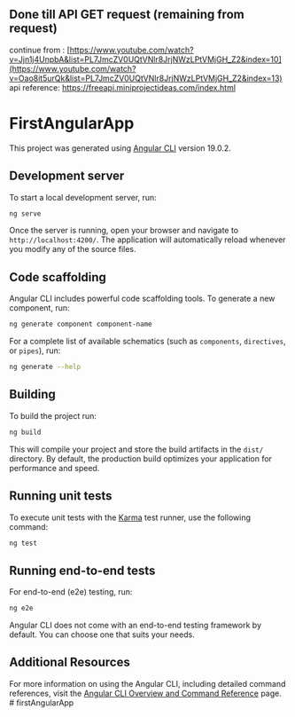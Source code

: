 ## Done till API GET request (remaining from request)
continue from : [https://www.youtube.com/watch?v=Jjn1j4UnpbA&list=PL7JmcZV0UQtVNlr8JrjNWzLPtVMjGH_Z2&index=10](https://www.youtube.com/watch?v=Oao8it5urQk&list=PL7JmcZV0UQtVNlr8JrjNWzLPtVMjGH_Z2&index=13)
api reference: https://freeapi.miniprojectideas.com/index.html

# FirstAngularApp

This project was generated using [Angular CLI](https://github.com/angular/angular-cli) version 19.0.2.

## Development server

To start a local development server, run:

```bash
ng serve
```

Once the server is running, open your browser and navigate to `http://localhost:4200/`. The application will automatically reload whenever you modify any of the source files.

## Code scaffolding

Angular CLI includes powerful code scaffolding tools. To generate a new component, run:

```bash
ng generate component component-name
```

For a complete list of available schematics (such as `components`, `directives`, or `pipes`), run:

```bash
ng generate --help
```

## Building

To build the project run:

```bash
ng build
```

This will compile your project and store the build artifacts in the `dist/` directory. By default, the production build optimizes your application for performance and speed.

## Running unit tests

To execute unit tests with the [Karma](https://karma-runner.github.io) test runner, use the following command:

```bash
ng test
```

## Running end-to-end tests

For end-to-end (e2e) testing, run:

```bash
ng e2e
```

Angular CLI does not come with an end-to-end testing framework by default. You can choose one that suits your needs.

## Additional Resources

For more information on using the Angular CLI, including detailed command references, visit the [Angular CLI Overview and Command Reference](https://angular.dev/tools/cli) page.
#   f i r s t A n g u l a r A p p 
 
 
